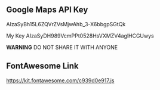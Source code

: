 ## Google Maps API Key

AIzaSyBh15L6ZQVrZVsMjwAhb_3-X6bbgpSGtQk

My Key 
AIzaSyDH989VcmPPt0528HsVXMZV4aglHCGUwys



**WARNING**
DO NOT SHARE IT WITH ANYONE

## FontAwesome Link

https://kit.fontawesome.com/c939d0e917.js

